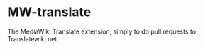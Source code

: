 MW-translate
============

The MediaWiki Translate extension, simply to do pull requests to Translatewiki.net